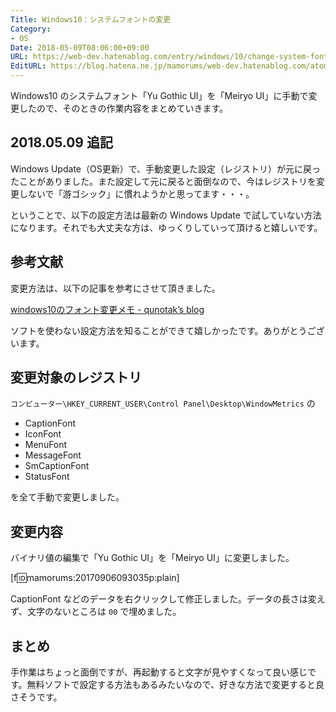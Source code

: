 ```yaml
---
Title: Windows10：システムフォントの変更
Category:
- OS
Date: 2018-05-09T08:06:00+09:00
URL: https://web-dev.hatenablog.com/entry/windows/10/change-system-font
EditURL: https://blog.hatena.ne.jp/mamorums/web-dev.hatenablog.com/atom/entry/8599973812295439558
---
```


Windows10 のシステムフォント「Yu Gothic UI」を「Meiryo UI」に手動で変更したので、そのときの作業内容をまとめていきます。


## 2018.05.09 追記
Windows Update（OS更新）で、手動変更した設定（レジストリ）が元に戻ったことがありました。また設定して元に戻ると面倒なので、今はレジストリを変更しないで「游ゴシック」に慣れようかと思ってます・・・。

ということで、以下の設定方法は最新の Windows Update で試していない方法になります。それでも大丈夫な方は、ゆっくりしていって頂けると嬉しいです。


## 参考文献
変更方法は、以下の記事を参考にさせて頂きました。

[windows10のフォント変更メモ - qunotak’s blog](http://qunotak.hatenablog.com/entry/2016/08/05/020704)

ソフトを使わない設定方法を知ることができて嬉しかったです。ありがとうございます。


## 変更対象のレジストリ
`コンピューター\HKEY_CURRENT_USER\Control Panel\Desktop\WindowMetrics` の

- CaptionFont
- IconFont
- MenuFont
- MessageFont
- SmCaptionFont
- StatusFont

を全て手動で変更しました。


## 変更内容
バイナリ値の編集で「Yu Gothic UI」を「Meiryo UI」に変更しました。

[f:id:mamorums:20170906093035p:plain]

CaptionFont などのデータを右クリックして修正しました。データの長さは変えず、文字のないところは `00` で埋めました。


## まとめ
手作業はちょっと面倒ですが、再起動すると文字が見やすくなって良い感じです。無料ソフトで設定する方法もあるみたいなので、好きな方法で変更すると良さそうです。
